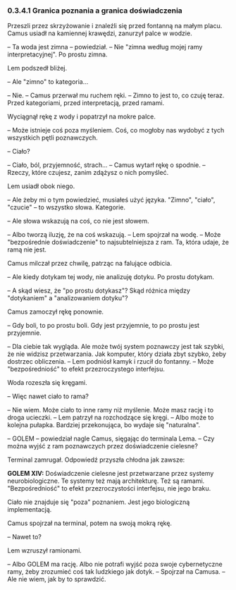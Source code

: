 ### 0.3.4.1 Granica poznania a granica doświadczenia

Przeszli przez skrzyżowanie i znaleźli się przed fontanną na małym placu. Camus usiadł na kamiennej krawędzi, zanurzył palce w wodzie.

– Ta woda jest zimna – powiedział. – Nie "zimna według mojej ramy interpretacyjnej". Po prostu zimna.

Lem podszedł bliżej.

– Ale "zimno" to kategoria...

– Nie. – Camus przerwał mu ruchem ręki. – Zimno to jest to, co czuję teraz. Przed kategoriami, przed interpretacją, przed ramami.

Wyciągnął rękę z wody i popatrzył na mokre palce.

– Może istnieje coś poza myśleniem. Coś, co mogłoby nas wydobyć z tych wszystkich pętli poznawczych.

– Ciało?

– Ciało, ból, przyjemność, strach... – Camus wytarł rękę o spodnie. – Rzeczy, które czujesz, zanim zdążysz o nich pomyśleć.

Lem usiadł obok niego.

– Ale żeby mi o tym powiedzieć, musiałeś użyć języka. "Zimno", "ciało", "czucie" – to wszystko słowa. Kategorie.

– Ale słowa wskazują na coś, co nie jest słowem.

– Albo tworzą iluzję, że na coś wskazują. – Lem spojrzał na wodę. – Może "bezpośrednie doświadczenie" to najsubtelniejsza z ram. Ta, która udaje, że ramą nie jest.

Camus milczał przez chwilę, patrząc na falujące odbicia.

– Ale kiedy dotykam tej wody, nie analizuję dotyku. Po prostu dotykam.

– A skąd wiesz, że "po prostu dotykasz"? Skąd różnica między "dotykaniem" a "analizowaniem dotyku"?

Camus zamoczył rękę ponownie.

– Gdy boli, to po prostu boli. Gdy jest przyjemnie, to po prostu jest przyjemnie.

– Dla ciebie tak wygląda. Ale może twój system poznawczy jest tak szybki, że nie widzisz przetwarzania. Jak komputer, który działa zbyt szybko, żeby dostrzec obliczenia. – Lem podniósł kamyk i rzucił do fontanny. – Może "bezpośredniość" to efekt przezroczystego interfejsu.

Woda rozeszła się kręgami.

– Więc nawet ciało to rama?

– Nie wiem. Może ciało to inne ramy niż myślenie. Może masz rację i to droga ucieczki. – Lem patrzył na rozchodzące się kręgi. – Albo może to kolejna pułapka. Bardziej przekonująca, bo wydaje się "naturalna".

– GOLEM – powiedział nagle Camus, sięgając do terminala Lema. – Czy można wyjść z ram poznawczych przez doświadczenie cielesne?

Terminal zamrugał. Odpowiedź przyszła chłodna jak zawsze:

**GOLEM XIV:**
Doświadczenie cielesne jest przetwarzane przez systemy neurobiologiczne. Te systemy też mają architekturę. Też są ramami. "Bezpośredniość" to efekt przezroczystości interfejsu, nie jego braku.

Ciało nie znajduje się "poza" poznaniem. Jest jego biologiczną implementacją.

Camus spojrzał na terminal, potem na swoją mokrą rękę.

– Nawet to?

Lem wzruszył ramionami.

– Albo GOLEM ma rację. Albo nie potrafi wyjść poza swoje cybernetyczne ramy, żeby zrozumieć coś tak ludzkiego jak dotyk. – Spojrzał na Camusa. – Ale nie wiem, jak by to sprawdzić.

